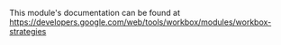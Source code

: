 This module's documentation can be found at https://developers.google.com/web/tools/workbox/modules/workbox-strategies
